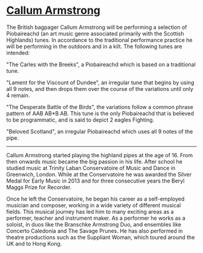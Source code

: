 # [Callum Armstrong](https://callumarmstrong.co.uk/)

The British bagpager Callum Armstrong will be performing a selection of Piobaireachd (an art music genre associated primarily with the Scottish Highlands) tunes. In accordance to the traditional performance practice he will be performing in the outdoors and in a kilt. The following tunes are intended:

"The Carles with the Breeks", a Piobaireachd which is based on a traditional tune.

"Lament for the Viscount of Dundee", an irregular tune that begins by using all 9 notes, and then drops them over the course of the variations until only 4 remain.

"The Desperate Battle of the Birds", the variations follow a common phrase pattern of AAB AB\*B AB. This tune is the only Piobaireachd that is believed to be programmatic, and is said to depict 2 eagles Fighting.

"Beloved Scotland", an irregular Piobaireachd which uses all 9 notes of the pipe.

---

Callum Armstrong started playing the highland pipes at the age of 16. From then onwards music became the big passion in his life. After school he studied music at Trinity Laban Conservatoire of Music and Dance in Greenwich, London. While at the Conservatoire he was awarded the Silver Medal for Early Music in 2013 and for three consecutive years the Beryl Maggs Prize for Recorder.

Once he left the Conservatoire, he began his career as a self-employed musician and composer, working in a wide variety of different musical fields. This musical journey has led him to many exciting areas as a performer, teacher and instrument maker. As a performer he works as a soloist, in duos like the Branschke Armstrong Duo, and ensembles like Concerto Caledonia and The Savage Prunes. He has also performed in theatre productions such as the Suppliant Woman, which toured around the UK and to Hong Kong.
